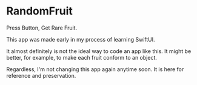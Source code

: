 # RandomFruit
Press Button, Get Rare Fruit.

This app was made early in my process of learning SwiftUI.

It almost definitely is not the ideal way to code an app like this.
 It might be better, for example, to make each fruit conform to an object.
 
Regardless, I'm not changing this app again anytime soon.
 It is here for reference and preservation.
